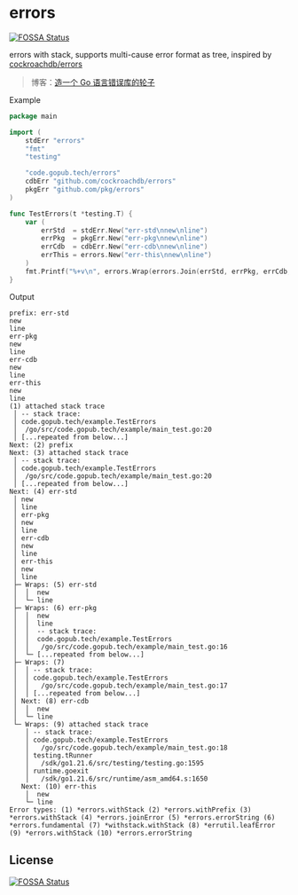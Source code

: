 # errors
[![FOSSA Status](https://app.fossa.com/api/projects/git%2Bgithub.com%2Fpub-go%2Ferrors.svg?type=shield)](https://app.fossa.com/projects/git%2Bgithub.com%2Fpub-go%2Ferrors?ref=badge_shield)

errors with stack, supports multi-cause error format as tree, 
inspired by [cockroachdb/errors](github.com/cockroachdb/errors)

> 博客：[造一个 Go 语言错误库的轮子](https://youthlin.com/?p=1868)

Example
```go
package main

import (
	stdErr "errors"
	"fmt"
	"testing"

	"code.gopub.tech/errors"
	cdbErr "github.com/cockroachdb/errors"
	pkgErr "github.com/pkg/errors"
)

func TestErrors(t *testing.T) {
	var (
		errStd  = stdErr.New("err-std\nnew\nline")
		errPkg  = pkgErr.New("err-pkg\nnew\nline")
		errCdb  = cdbErr.New("err-cdb\nnew\nline")
		errThis = errors.New("err-this\nnew\nline")
	)
	fmt.Printf("%+v\n", errors.Wrap(errors.Join(errStd, errPkg, errCdb, errThis), "prefix"))
}

```

Output
```
prefix: err-std
new
line
err-pkg
new
line
err-cdb
new
line
err-this
new
line
(1) attached stack trace
 │ -- stack trace:
 │ code.gopub.tech/example.TestErrors
 │ 	/go/src/code.gopub.tech/example/main_test.go:20
 │ [...repeated from below...]
Next: (2) prefix
Next: (3) attached stack trace
 │ -- stack trace:
 │ code.gopub.tech/example.TestErrors
 │ 	/go/src/code.gopub.tech/example/main_test.go:20
 │ [...repeated from below...]
Next: (4) err-std
 │ new
 │ line
 │ err-pkg
 │ new
 │ line
 │ err-cdb
 │ new
 │ line
 │ err-this
 │ new
 │ line
 ├─ Wraps: (5) err-std
 │  │  new
 │  └─ line
 ├─ Wraps: (6) err-pkg
 │  │  new
 │  │  line
 │  │  -- stack trace:
 │  │  code.gopub.tech/example.TestErrors
 │  │  	/go/src/code.gopub.tech/example/main_test.go:16
 │  └─ [...repeated from below...]
 ├─ Wraps: (7)
 │  │ -- stack trace:
 │  │ code.gopub.tech/example.TestErrors
 │  │ 	/go/src/code.gopub.tech/example/main_test.go:17
 │  │ [...repeated from below...]
 │ Next: (8) err-cdb
 │  │  new
 │  └─ line
 └─ Wraps: (9) attached stack trace
    │ -- stack trace:
    │ code.gopub.tech/example.TestErrors
    │ 	/go/src/code.gopub.tech/example/main_test.go:18
    │ testing.tRunner
    │ 	/sdk/go1.21.6/src/testing/testing.go:1595
    │ runtime.goexit
    │ 	/sdk/go1.21.6/src/runtime/asm_amd64.s:1650
   Next: (10) err-this
    │  new
    └─ line
Error types: (1) *errors.withStack (2) *errors.withPrefix (3) *errors.withStack (4) *errors.joinError (5) *errors.errorString (6) *errors.fundamental (7) *withstack.withStack (8) *errutil.leafError (9) *errors.withStack (10) *errors.errorString
```

## License
[![FOSSA Status](https://app.fossa.com/api/projects/git%2Bgithub.com%2Fpub-go%2Ferrors.svg?type=large)](https://app.fossa.com/projects/git%2Bgithub.com%2Fpub-go%2Ferrors?ref=badge_large)